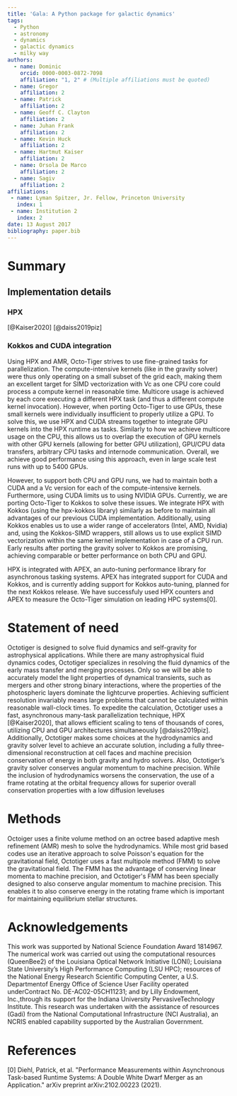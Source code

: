 ```yaml
---
title: 'Gala: A Python package for galactic dynamics'
tags:
  - Python
  - astronomy
  - dynamics
  - galactic dynamics
  - milky way
authors:
  - name: Dominic
    orcid: 0000-0003-0872-7098
    affiliation: "1, 2" # (Multiple affiliations must be quoted)
  - name: Gregor
    affiliation: 2
  - name: Patrick
    affiliation: 2
  - name: Geoff C. Clayton
    affiliation: 2
  - name: Juhan Frank
    affiliation: 2
  - name: Kevin Huck
    affiliation: 2
  - name: Hartmut Kaiser
    affiliation: 2
  - name: Orsola De Marco
    affiliation: 2
  - name: Sagiv
    affiliation: 2
affiliations:
 - name: Lyman Spitzer, Jr. Fellow, Princeton University
   index: 1
 - name: Institution 2
   index: 2
date: 13 August 2017
bibliography: paper.bib
---
```


# Summary


## Implementation details

### HPX

[@Kaiser2020] [@daiss2019piz]

### Kokkos and CUDA integration

Using HPX and AMR, Octo-Tiger strives to use fine-grained tasks for parallelization. The compute-intensive kernels (like in the gravity solver) were thus only operating on a small subset of the grid each, making them an excellent target for SIMD vectorization with Vc as one CPU core could process a compute kernel in reasonable time. Multicore usage is achieved by each core executing a different HPX task (and thus a different compute kernel invocation). However, when porting Octo-Tiger to use GPUs, these small kernels were individually insufficient to properly utilize a GPU. To solve this, we use HPX and CUDA streams together to integrate GPU kernels into the HPX runtime as tasks. Similarly to how we achieve multicore usage on the CPU, this allows us to overlap the execution of GPU kernels with other GPU kernels (allowing for better GPU utilization), GPU/CPU data transfers, arbitrary CPU tasks and internode communication. 
Overall, we achieve good performance using this approach, even in large scale test runs with up to 5400 GPUs.

However, to support both CPU and GPU runs, we had to maintain both a CUDA and a Vc version for each of the compute-intensive kernels. Furthermore, using CUDA limits us to using NVIDIA GPUs. Currently, we are porting Octo-Tiger to Kokkos to solve these issues. We integrate HPX with Kokkos (using the hpx-kokkos library) similarly as before to maintain all advantages of our previous CUDA implementation. Additionally, using Kokkos enables us to use a wider range of accelerators (Intel, AMD, Nvidia) and, using the Kokkos-SIMD wrappers, still allows us to use explicit SIMD vectorization within the same kernel implementation in case of a CPU run. Early results after porting the gravity solver to Kokkos are promising, achieving comparable or better performance on both CPU and GPU.

HPX is integrated with APEX, an auto-tuning performance library for asynchronous tasking systems.  APEX has integrated support for CUDA and Kokkos, and is currently adding support for Kokkos auto-tuning, planned for the next Kokkos release.  We have successfuly used HPX counters and APEX to measure the Octo-Tiger simulation on leading HPC systems[0].

# Statement of need

Octotiger is designed to solve fluid dynamics and self-gravity for astrophysical applications. While there are many astrophysical fluid dynamics codes, Octotiger specializes in resolving the fluid dynamics of the early mass transfer and merging processes. Only so we will be able to accurately model the light properties of dynamical transients, such as mergers and other strong binary interactions, where the properties of the photospheric layers dominate the lightcurve properties. Achieving sufficient resolution invariably means large problems that cannot be calculated within reasonable wall-clock times. To expedite the calculation, Octotiger uses a fast, asynchronous many-task parallelization technique, HPX [@Kaiser2020], that allows efficient scaling to tens of thousands of cores, utilizing CPU and GPU architectures simultaneously [@daiss2019piz]. Additionally, Octotiger makes some choices at the hydrodynamics and gravity solver level to achieve an accurate solution, including  a fully three-dimensional reconstruction at cell faces and machine precision conservation of energy in both gravity and hydro solvers. Also, Octotiger’s gravity solver conserves angular momentum to machine precision. While the inclusion of hydrodynamics worsens the conservation, the use of a frame rotating at the orbital frequency allows for superior overall conservation properties with a low diffusion leveluses 

# Methods
Octoiger uses a finite volume method on an octree based adaptive mesh refinement (AMR) mesh to solve the hydrodynamics. While most grid based codes use an iterative approach to solve Poisson's equation for the gravitational field, Octotiger uses a fast multipole method (FMM) to solve the gravitational field. The FMM has the advantage of conserving linear momenta to machine precision, and Octotiger's FMM has been specially designed to also conserve angular momentum to machine precision. This enables it to also conserve energy in the rotating frame which is important for maintaining equilibrium stellar structures. 

# Acknowledgements

This work was supported by National Science Foundation Award 1814967. The numerical work was carried out using the computational resources (QueenBee2) of the Louisiana Optical Network Initiative (LONI); Louisiana State University’s High Performance Computing (LSU HPC); resources of the National Energy Research Scientific Computing Center, a U.S. Departmentof Energy Office of Science User Facility operated underContract No. DE-AC02-05CH11231; and by Lilly Endowment,  Inc.,through its support for the Indiana University PervasiveTechnology Institute. This research  was  undertaken  with  the  assistance  of  resources  (Gadi) from  the  National  Computational  Infrastructure  (NCI  Australia), an NCRIS enabled capability supported by the Australian Government.


# References

[0] Diehl, Patrick, et al. "Performance Measurements within Asynchronous Task-based Runtime Systems: A Double White Dwarf Merger as an Application." arXiv preprint arXiv:2102.00223 (2021).
